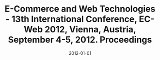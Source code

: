 ---
abstract: ''
authors:
- Christian Huemer
- Pasquale Lops
date: '2012-01-01'
featured: false
links:
- name: Publik
  url: https://publik.tuwien.ac.at/showentry.php?ID=216012&lang=2
publication: 'Springer, Berlin Heidelberg, 2012, ISBN: 978-3-642-32272-3; 232 S'
publication_types:
- '5'
publishDate: '2012-01-01'
title: E-Commerce and Web Technologies - 13th International Conference, EC-Web 2012,
  Vienna, Austria, September 4-5, 2012. Proceedings
url_pdf: http://publik.tuwien.ac.at/files/PubDat_216012.pdf
---